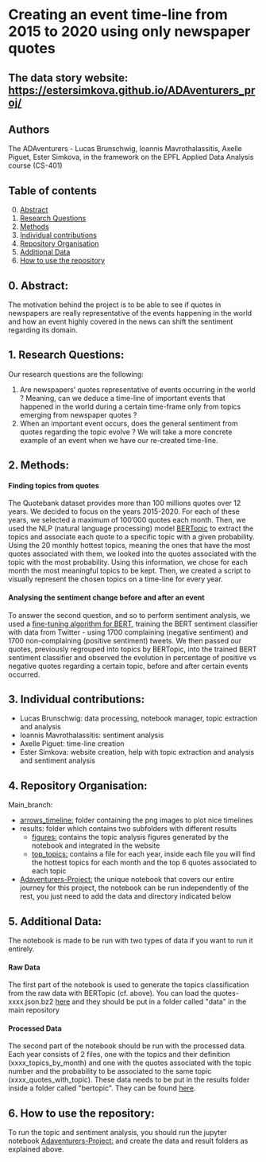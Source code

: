 # Creating an event time-line from 2015 to 2020 using only newspaper quotes


## The data story website: **https://estersimkova.github.io/ADAventurers_proj/**

## Authors

The ADAventurers - Lucas Brunschwig, Ioannis Mavrothalassitis, Axelle Piguet, Ester Simkova, in the framework on the EPFL Applied Data Analysis course (CS-401)

## Table of contents

0. [Abstract](#1)
1. [Research Questions](#2)
2. [Methods](#3)
3. [Individual contributions](#4)
4. [Repository Organisation](#5)
5. [Additional Data](#6)
6. [How to use the repository](#7)

## 0. Abstract: <a class="anchor" id="1"></a>

The motivation behind the project is to be able to see if quotes in newspapers are really representative of the events happening in the world and how an event highly covered in the news can shift the sentiment regarding its domain.

## 1. Research Questions: <a class="anchor" id="2"></a>

Our research questions are the following:

1. Are newspapers’ quotes representative of events occurring in the world ? Meaning, can we deduce a time-line of important events that happened in the world during a certain time-frame only from topics emerging from newspaper quotes ?
2. When an important event occurs, does the general sentiment from quotes regarding the topic evolve ? We will take a more concrete example of an event when we have our re-created time-line.


## 2. Methods: <a class="anchor" id="3"></a>

#### Finding topics from quotes

The Quotebank dataset provides more than 100 millions quotes over 12 years. We decided to focus on the years 2015-2020. For each of these years, we selected a maximum of 100’000 quotes each month. Then, we used the NLP (natural language processing) model [BERTopic](https://github.com/MaartenGr/BERTopic) to extract the topics and associate each quote to a specific topic with a given probability. Using the 20 monthly hottest topics, meaning the ones that have the most quotes associated with them, we looked into the quotes associated with the topic with the most probability.
Using this information, we chose for each month the most meaningful topics to be kept.
Then, we created a script to visually represent the chosen topics on a time-line for every year.

#### Analysing the sentiment change before and after an event

To answer the second question, and so to perform sentiment analysis, we used a [fine-tuning algorithm for BERT](https://skimai.com/fine-tuning-bert-for-sentiment-analysis/), training the BERT sentiment classifier with data from Twitter - using 1700 complaining (negative sentiment) and 1700 non-complaining (positive sentiment) tweets. We then passed our quotes, previously regrouped into topics by BERTopic, into the trained BERT sentiment classifier and observed the evolution in percentage of positive vs negative quotes regarding a certain topic, before and after certain events occurred.


## 3. Individual contributions: <a class="anchor" id="4"></a>

- Lucas Brunschwig: data processing, notebook manager, topic extraction and analysis
- Ioannis Mavrothalassitis: sentiment analysis
- Axelle Piguet: time-line creation 
- Ester Simkova: website creation, help with topic extraction and analysis and sentiment analysis



## 4. Repository Organisation: <a class="anchor" id="5"></a>

Main_branch: 
- [arrows_timeline:](https://github.com/epfl-ada/ada-2021-project-adaventurers/tree/master/arrows_timeline) folder containing the png images to plot nice timelines
- results: folder which contains two subfolders with different results
  - [figures:](https://github.com/epfl-ada/ada-2021-project-adaventurers/tree/master/results/figures) contains the topic analysis figures generated by the notebook and integrated in the website
  - [top_topics:](https://github.com/epfl-ada/ada-2021-project-adaventurers/tree/master/results/top_topics) contains a file for each year, inside each file you will find the hottest topics for each month and the top 6 quotes associated to each topic
- [Adaventurers-Project:](https://github.com/epfl-ada/ada-2021-project-adaventurers/blob/master/Adaventurers-Project.ipynb) the unique notebook that covers our entire journey for this project, the notebook can be run independently of the rest, you just need to add the data and directory indicated below


## 5. Additional Data: <a class="anchor" id="6"></a>

The notebook is made to be run with two types of data if you want to run it entirely. 

#### Raw Data
The first part of the notebook is used to generate the topics classification from the raw data with BERTopic (cf. above). You can load the quotes-xxxx.json.bz2 [here](https://zenodo.org/record/4277311#.Ybz7l2jMJPY) and they should be put in a folder called "data" in the main repository

#### Processed Data
The second part of the notebook should be run with the processed data. Each year consists of 2 files, one with the topics and their definition (xxxx_topics_by_month) and one with the quotes associated with the topic number and the probability to be associated to the same topic (xxxx_quotes_with_topic). These data needs to be put in the results folder inside a folder called "bertopic". They can be found [here](https://drive.google.com/drive/folders/1NuLnwk5nhxyMmiGOKBniL6AWK3uuE0cd?usp=sharing).

## 6. How to use the repository: <a class="anchor" id="7"></a>

To run the topic and sentiment analysis, you should run the jupyter notebook [Adaventurers-Project:](https://github.com/epfl-ada/ada-2021-project-adaventurers/blob/master/Adaventurers-Project.ipynb) and create the data and result folders as explained above.
